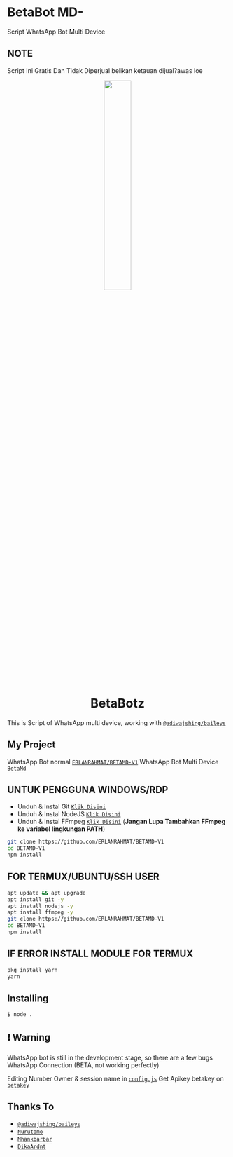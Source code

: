 # BetaBot MD-
Script WhatsApp Bot Multi Device

## NOTE
Script Ini Gratis Dan Tidak Diperjual belikan ketauan dijual?awas loe

<p align="center">
	<img src="https://l.top4top.io/p_2271zprr10.jpg" width="35%" style="margin-left: auto;margin-right: auto;display: block;">
</p>
<h1 align="center">BetaBotz</h1>

This is Script of WhatsApp multi device, working with [`@adiwajshing/baileys`](https://github.com/adiwajshing/baileys)

## My Project
WhatsApp Bot normal [`ERLANRAHMAT/BETAMD-V1`](https://github.com/ERLANRAHMAT/BETAMD-V1)
WhatsApp Bot Multi Device [`BetaMd`](https://github.com/ERLANRAHMAT/BETAMD-V1)


## UNTUK PENGGUNA WINDOWS/RDP

* Unduh & Instal Git [`Klik Disini`](https://git-scm.com/downloads)
* Unduh & Instal NodeJS [`Klik Disini`](https://nodejs.org/en/download)
* Unduh & Instal FFmpeg [`Klik Disini`](https://ffmpeg.org/download.html) (**Jangan Lupa Tambahkan FFmpeg ke variabel lingkungan PATH**)


```bash
git clone https://github.com/ERLANRAHMAT/BETAMD-V1
cd BETAMD-V1
npm install
```


## FOR TERMUX/UBUNTU/SSH USER

```bash
apt update && apt upgrade
apt install git -y
apt install nodejs -y
apt install ffmpeg -y
git clone https://github.com/ERLANRAHMAT/BETAMD-V1
cd BETAMD-V1
npm install
```

## IF ERROR INSTALL MODULE FOR TERMUX

```bash
pkg install yarn
yarn
```

## Installing
```bash
$ node .
```

## ❗ Warning
WhatsApp bot is still in the development stage, so there are a few bugs
WhatsApp Connection (BETA, not working perfectly)

Editing Number Owner & session name in [`config.js`](https://github.com/ERLANRAHMAT/BETAMD-V1/blob/master/config.js)
Get Apikey betakey on [`betakey`](https://api-betabot.herokuapp.com)


## Thanks To
* [`@adiwajshing/baileys`](https://github.com/adiwajshing/baileys)
* [`Nurutomo`](https://github.com/Nurutomo)
* [`Mhankbarbar`](https://github.com/MhankBarBar)
* [`DikaArdnt`](https://github.com/DikaArdnt)
